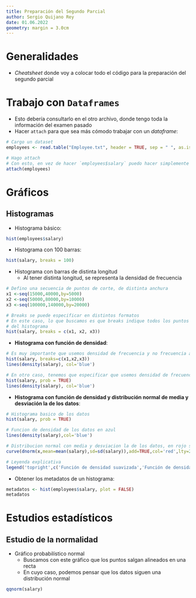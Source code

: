 ```yaml
---
title: Preparación del Segundo Parcial
author: Sergio Quijano Rey
date: 01.06.2022
geometry: margin = 3.0cm
---
```


# Generalidades

- *Cheatsheet* donde voy a colocar todo el código para la preparación del segundo parcial

# Trabajo con `Dataframes`

- Esto debería consultarlo en el otro archivo, donde tengo toda la información del examen pasado
- Hacer `attach` para que sea más cómodo trabajar con un *dataframe*:

```r
# Cargo un dataset
employees <- read.table("Employee.txt", header = TRUE, sep = " ", as.is = NA)

# Hago attach
# Con esto, en vez de hacer `employees$salary` puedo hacer simplemente `salary`
attach(employees)
```

# Gráficos

## Histogramas

- Histograma básico:

```r
hist(employees$salary)
```

- Histograma con 100 barras:

```r
hist(salary, breaks = 100)
```

- Histograma con barras de distinta longitud
    - Al tener distinta longitud, se representa la densidad de frecuencia


```r
# Defino una secuencia de puntos de corte, de distinta anchura
x1 <-seq(15000,40000,by=5000)
x2 <-seq(50000,80000,by=10000)
x3 <-seq(100000,140000,by=20000)

# Breaks se puede especificar en distintos formatos
# En este caso, lo que buscamos es que breaks indique todos los puntos de corte
# del histograma
hist(salary, breaks = c(x1, x2, x3))
```

- **Histograma con función de densidad**:

```r
# Es muy importante que usemos densidad de frecuencia y no frecuencia absoluta
hist(salary, breaks=c(x1,x2,x3))
lines(density(salary), col='blue')

# En otro caso, tenemos que especificar que usemos densidad de frecuencia:
hist(salary, prob = TRUE)
lines(density(salary), col='blue')
```

- **Histograma con función de densidad y distribución normal de media y desviación la de los datos**:

```r
# Histograma basico de los datos
hist(salary, prob = TRUE)

# Funcion de densidad de los datos en azul
lines(density(salary),col='blue')

# Distribucion normal con media y desviacion la de los datos, en rojo sobre el grafico anterior
curve(dnorm(x,mean=mean(salary),sd=sd(salary)),add=TRUE,col='red',lty=2)

# Leyenda explicativa
legend('topright',c('Función de densidad suavizada','Función de densidad Normal'),lty
```

- Obtener los metadatos de un histograma:

```r
metadatos <- hist(employees$salary, plot = FALSE)
metadatos
```

# Estudios estadísticos

## Estudio de la normalidad

- Gráfico probabilístico normal
    - Buscamos con este gráfico que los puntos salgan alineados en una recta
    - En cuyo caso, podemos pensar que los datos siguen una distribución normal

```r
qqnorm(salary)
```
